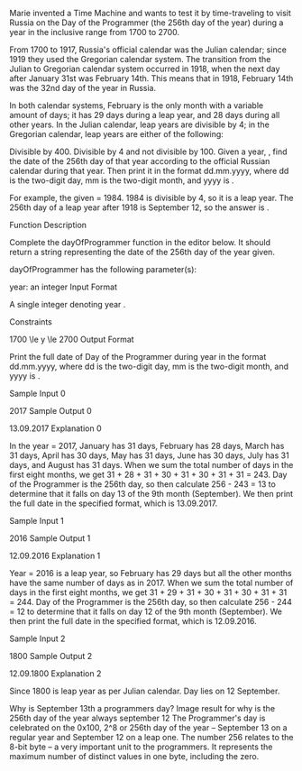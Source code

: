 Marie invented a Time Machine and wants to test it by time-traveling to visit Russia on the Day of the Programmer (the 256th day of the year) during a year in the inclusive range from 1700 to 2700.

From 1700 to 1917, Russia's official calendar was the Julian calendar; since 1919 they used the Gregorian calendar system. The transition from the Julian to Gregorian calendar system occurred in 1918, when the next day after January 31st was February 14th. This means that in 1918, February 14th was the 32nd day of the year in Russia.

In both calendar systems, February is the only month with a variable amount of days; it has 29 days during a leap year, and 28 days during all other years. In the Julian calendar, leap years are divisible by 4; in the Gregorian calendar, leap years are either of the following:

Divisible by 400.
Divisible by 4 and not divisible by 100.
Given a year, , find the date of the 256th day of that year according to the official Russian calendar during that year. Then print it in the format dd.mm.yyyy, where dd is the two-digit day, mm is the two-digit month, and yyyy is .

For example, the given  = 1984. 1984 is divisible by 4, so it is a leap year. The 256th day of a leap year after 1918 is September 12, so the answer is .

Function Description

Complete the dayOfProgrammer function in the editor below. It should return a string representing the date of the 256th day of the year given.

dayOfProgrammer has the following parameter(s):

year: an integer
Input Format

A single integer denoting year .

Constraints

1700 \le y \le 2700
Output Format

Print the full date of Day of the Programmer during year  in the format dd.mm.yyyy, where dd is the two-digit day, mm is the two-digit month, and yyyy is .

Sample Input 0

2017
Sample Output 0

13.09.2017
Explanation 0

In the year  = 2017, January has 31 days, February has 28 days, March has 31 days, April has 30 days, May has 31 days, June has 30 days, July has 31 days, and August has 31 days. When we sum the total number of days in the first eight months, we get 31 + 28 + 31 + 30 + 31 + 30 + 31 + 31 = 243. Day of the Programmer is the 256th day, so then calculate 256 - 243 = 13 to determine that it falls on day 13 of the 9th month (September). We then print the full date in the specified format, which is 13.09.2017.

Sample Input 1

2016
Sample Output 1

12.09.2016
Explanation 1

Year  = 2016 is a leap year, so February has 29 days but all the other months have the same number of days as in 2017. When we sum the total number of days in the first eight months, we get 31 + 29 + 31 + 30 + 31 + 30 + 31 + 31 = 244. Day of the Programmer is the 256th day, so then calculate 256 - 244 = 12 to determine that it falls on day 12 of the 9th month (September). We then print the full date in the specified format, which is 12.09.2016.

Sample Input 2

1800
Sample Output 2

12.09.1800
Explanation 2

Since 1800 is leap year as per Julian calendar. Day lies on 12 September.

Why is September 13th a programmers day?
Image result for why is the 256th day of the year always september 12
The Programmer's day is celebrated on the 0x100, 2^8 or 256th day of the year – September 13 on a regular year and September 12 on a leap one. The number 256 relates to the 8-bit byte – a very important unit to the programmers. It represents the maximum number of distinct values in one byte, including the zero.